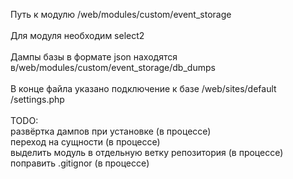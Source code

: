 Путь к модулю /web/modules/custom/event_storage
<br><br>
Для модуля необходим select2
<br><br>
Дампы базы в формате json находятся в/web/modules/custom/event_storage/db_dumps
<br><br>
В конце файла указано подключение к базе /web/sites/default
/settings.php
<br><br>
TODO:<br>
развёртка дампов при установке (в процессе)<br>
переход на сущности (в процессе)<br>
выделить модуль в отдельную ветку репозитория (в процессе)<br>
поправить .gitignor (в процессе)<br>
